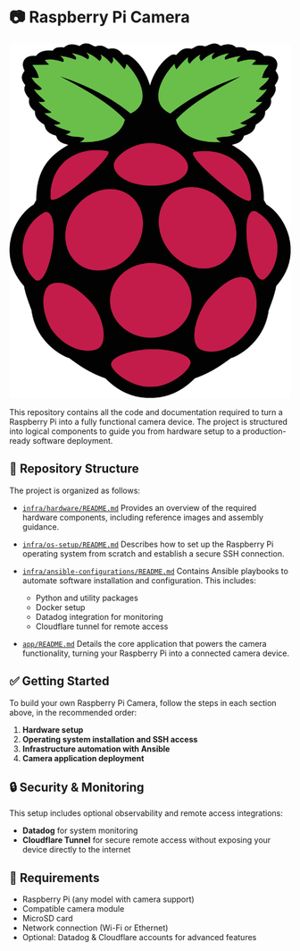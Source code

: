 # 📷 Raspberry Pi Camera

![Raspberry Pi Camera Setup](./assets/Raspberry_Pi_logo.svg)

This repository contains all the code and documentation required to turn a Raspberry Pi into a fully functional camera device. The project is structured into logical components to guide you from hardware setup to a production-ready software deployment.

## 📁 Repository Structure

The project is organized as follows:

* [`infra/hardware/README.md`](./infra/hardware/README.md)
  Provides an overview of the required hardware components, including reference images and assembly guidance.

* [`infra/os-setup/README.md`](./infra/os-setup/README.md)
  Describes how to set up the Raspberry Pi operating system from scratch and establish a secure SSH connection.

* [`infra/ansible-configurations/README.md`](./infra/ansible-configurations/README.md)
  Contains Ansible playbooks to automate software installation and configuration. This includes:

  * Python and utility packages
  * Docker setup
  * Datadog integration for monitoring
  * Cloudflare tunnel for remote access

* [`app/README.md`](./app/README.md)
  Details the core application that powers the camera functionality, turning your Raspberry Pi into a connected camera device.

## ✅ Getting Started

To build your own Raspberry Pi Camera, follow the steps in each section above, in the recommended order:

1. **Hardware setup**
2. **Operating system installation and SSH access**
3. **Infrastructure automation with Ansible**
4. **Camera application deployment**

## 🔒 Security & Monitoring

This setup includes optional observability and remote access integrations:

* **Datadog** for system monitoring
* **Cloudflare Tunnel** for secure remote access without exposing your device directly to the internet

## 📌 Requirements

* Raspberry Pi (any model with camera support)
* Compatible camera module
* MicroSD card
* Network connection (Wi-Fi or Ethernet)
* Optional: Datadog & Cloudflare accounts for advanced features
